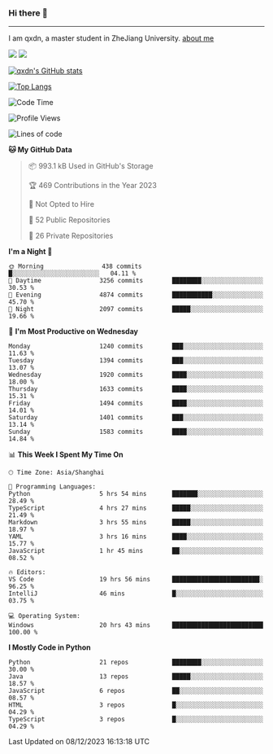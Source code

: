 ### Hi there 👋
---

I am qxdn, a master student in ZheJiang University. [about me](https://qianxu.run/about/)

[![](https://img.shields.io/badge/blog-qxdn-brightgreen?style=for-the-badge&logo=hexo)](https://qianxu.run) [![](https://img.shields.io/badge/bilibili-qxdn-ff69b4?style=for-the-badge&logo=Bilibili)](https://space.bilibili.com/11674667)


[![qxdn's GitHub stats](https://github-readme-stats.vercel.app/api?username=qxdn&count_private=true&show_icons=true)](https://github.com/qxdn)

[![Top Langs](https://github-readme-stats.vercel.app/api/top-langs/?username=qxdn&layout=compact)](https://github.com/qxdn)

<!--START_SECTION:waka-->
![Code Time](http://img.shields.io/badge/Code%20Time-1%2C324%20hrs-blue)

![Profile Views](http://img.shields.io/badge/Profile%20Views-14-blue)

![Lines of code](https://img.shields.io/badge/From%20Hello%20World%20I%27ve%20Written-11.1%20million%20lines%20of%20code-blue)

**🐱 My GitHub Data** 

> 📦 993.1 kB Used in GitHub's Storage 
 > 
> 🏆 469 Contributions in the Year 2023
 > 
> 🚫 Not Opted to Hire
 > 
> 📜 52 Public Repositories 
 > 
> 🔑 26 Private Repositories 
 > 
**I'm a Night 🦉** 

```text
🌞 Morning                438 commits         █░░░░░░░░░░░░░░░░░░░░░░░░   04.11 % 
🌆 Daytime                3256 commits        ████████░░░░░░░░░░░░░░░░░   30.53 % 
🌃 Evening                4874 commits        ███████████░░░░░░░░░░░░░░   45.70 % 
🌙 Night                  2097 commits        █████░░░░░░░░░░░░░░░░░░░░   19.66 % 
```
📅 **I'm Most Productive on Wednesday** 

```text
Monday                   1240 commits        ███░░░░░░░░░░░░░░░░░░░░░░   11.63 % 
Tuesday                  1394 commits        ███░░░░░░░░░░░░░░░░░░░░░░   13.07 % 
Wednesday                1920 commits        ████░░░░░░░░░░░░░░░░░░░░░   18.00 % 
Thursday                 1633 commits        ████░░░░░░░░░░░░░░░░░░░░░   15.31 % 
Friday                   1494 commits        ████░░░░░░░░░░░░░░░░░░░░░   14.01 % 
Saturday                 1401 commits        ███░░░░░░░░░░░░░░░░░░░░░░   13.14 % 
Sunday                   1583 commits        ████░░░░░░░░░░░░░░░░░░░░░   14.84 % 
```


📊 **This Week I Spent My Time On** 

```text
🕑︎ Time Zone: Asia/Shanghai

💬 Programming Languages: 
Python                   5 hrs 54 mins       ███████░░░░░░░░░░░░░░░░░░   28.49 % 
TypeScript               4 hrs 27 mins       █████░░░░░░░░░░░░░░░░░░░░   21.49 % 
Markdown                 3 hrs 55 mins       █████░░░░░░░░░░░░░░░░░░░░   18.97 % 
YAML                     3 hrs 16 mins       ████░░░░░░░░░░░░░░░░░░░░░   15.77 % 
JavaScript               1 hr 45 mins        ██░░░░░░░░░░░░░░░░░░░░░░░   08.52 % 

🔥 Editors: 
VS Code                  19 hrs 56 mins      ████████████████████████░   96.25 % 
IntelliJ                 46 mins             █░░░░░░░░░░░░░░░░░░░░░░░░   03.75 % 

💻 Operating System: 
Windows                  20 hrs 43 mins      █████████████████████████   100.00 % 
```

**I Mostly Code in Python** 

```text
Python                   21 repos            ████████░░░░░░░░░░░░░░░░░   30.00 % 
Java                     13 repos            █████░░░░░░░░░░░░░░░░░░░░   18.57 % 
JavaScript               6 repos             ██░░░░░░░░░░░░░░░░░░░░░░░   08.57 % 
HTML                     3 repos             █░░░░░░░░░░░░░░░░░░░░░░░░   04.29 % 
TypeScript               3 repos             █░░░░░░░░░░░░░░░░░░░░░░░░   04.29 % 
```




 Last Updated on 08/12/2023 16:13:18 UTC
<!--END_SECTION:waka-->

<!--
**qxdn/qxdn** is a ✨ _special_ ✨ repository because its `README.md` (this file) appears on your GitHub profile.

Here are some ideas to get you started:

- 🔭 I’m currently working on ...
- 🌱 I’m currently learning ...
- 👯 I’m looking to collaborate on ...
- 🤔 I’m looking for help with ...
- 💬 Ask me about ...
- 📫 How to reach me: ...
- 😄 Pronouns: ...
- ⚡ Fun fact: ...
-->
